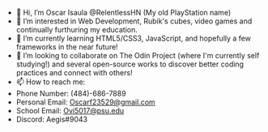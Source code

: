 - 👋 Hi, I’m Oscar Isaula @RelentlessHN (My old PlayStation name)
- 👀 I’m interested in Web Development, Rubik's cubes, video games and continually furthuring my education.
- 🌱 I’m currently learning HTML5/CSS3, JavaScript, and hopefully a few frameworks in the near future!
- 💞️ I’m looking to collaborate on The Odin Project (where I'm currently self studying!) and several open-source works to discover better coding practices and connect with others!
- 📫 How to reach me:
- Phone Number: (484)-686-7889
- Personal Email: Oscarf23529@gmail.com
- School Email: Ovi5017@psu.edu
- Discord: Aegis#9043

<!---
RelentlessHN/RelentlessHN is a ✨ special ✨ repository because its `README.md` (this file) appears on your GitHub profile.
You can click the Preview link to take a look at your changes.
--->
